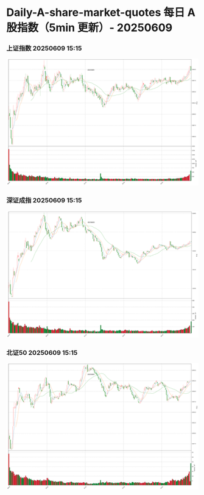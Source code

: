 
# Daily-A-share-market-quotes 每日 A 股指数（5min 更新）- 20250609

### 上证指数 20250609 15:15
![](./fig/2025/6/20250609-sh000001.png)

### 深证成指 20250609 15:15
![](./fig/2025/6/20250609-sz399001.png)

### 北证50 20250609 15:15
![](./fig/2025/6/20250609-bj899050.png)
